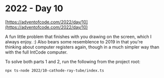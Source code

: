 # 2022 - Day 10

[https://adventofcode.com/2022/day/10](https://adventofcode.com/2022/day/10)

A fun little problem that finishes with you drawing on the screen, which I
always enjoy. :) Also bears some resemblence to 2019 in that you're thinking
about computer registers again, though in a much simpler way than with the full
IntCode computer.

To solve both parts 1 and 2, run the following from the project root:

```sh
npx ts-node 2022/10-cathode-ray-tube/index.ts
```
